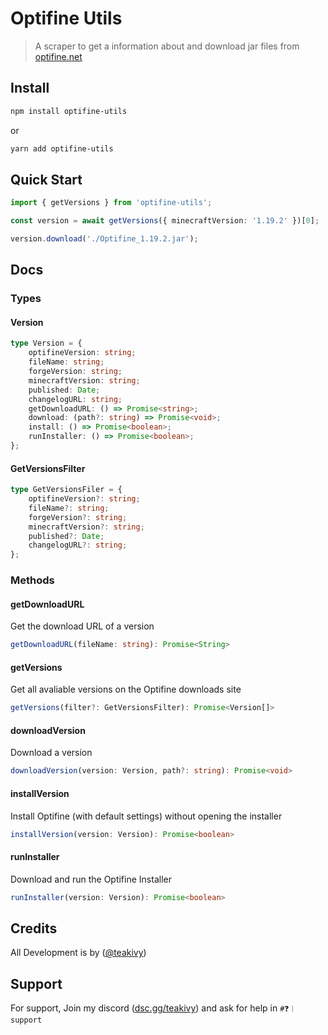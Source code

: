 # Optifine Utils

> A scraper to get a information about and download jar files from <a href="https://optifine.net">optifine.net</a>

## Install

```bash
npm install optifine-utils
```

or

```bash
yarn add optifine-utils
```

## Quick Start

```ts
import { getVersions } from 'optifine-utils';

const version = await getVersions({ minecraftVersion: '1.19.2' })[0];

version.download('./Optifine_1.19.2.jar');
```

## Docs

### Types

#### Version

```ts
type Version = {
    optifineVersion: string;
    fileName: string;
    forgeVersion: string;
    minecraftVersion: string;
    published: Date;
    changelogURL: string;
    getDownloadURL: () => Promise<string>;
    download: (path?: string) => Promise<void>;
    install: () => Promise<boolean>;
    runInstaller: () => Promise<boolean>;
};
```

#### GetVersionsFilter

```ts
type GetVersionsFiler = {
    optifineVersion?: string;
    fileName?: string;
    forgeVersion?: string;
    minecraftVersion?: string;
    published?: Date;
    changelogURL?: string;
};
```

### Methods

#### getDownloadURL

Get the download URL of a version

```ts
getDownloadURL(fileName: string): Promise<String>
```

#### getVersions

Get all avaliable versions on the Optifine downloads site

```ts
getVersions(filter?: GetVersionsFilter): Promise<Version[]>
```

#### downloadVersion

Download a version

```ts
downloadVersion(version: Version, path?: string): Promise<void>
```

#### installVersion

Install Optifine (with default settings) without opening the installer

```ts
installVersion(version: Version): Promise<boolean>
```

#### runInstaller

Download and run the Optifine Installer

```ts
runInstaller(version: Version): Promise<boolean>
```

## Credits

All Development is by ([@teakivy](https://www.github.com/teakivy))

## Support

For support, Join my discord ([dsc.gg/teakivy](https://discord.gg/Xb6eeRevkb)) and ask for help in `#❓︱support`
